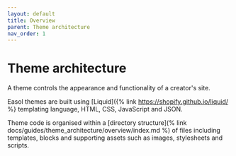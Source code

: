 ```yaml
---
layout: default
title: Overview
parent: Theme architecture
nav_order: 1
---
```


# Theme architecture

A theme controls the appearance and functionality of a creator's site. 

Easol themes are built using [Liquid]({% link https://shopify.github.io/liquid/ %} templating language, HTML, CSS, JavaScript and JSON.

Theme code is organised within a [directory structure](% link docs/guides/theme_architecture/overview/index.md %) of files including templates, blocks and supporting assets such as images, stylesheets and scripts.